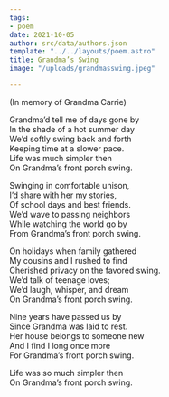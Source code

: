 ```yaml
---
tags:
- poem
date: 2021-10-05
author: src/data/authors.json
template: "../../layouts/poem.astro"
title: Grandma’s Swing
image: "/uploads/grandmasswing.jpeg"

---
```

(In memory of Grandma Carrie)

Grandma’d tell me of days gone by  
In the shade of a hot summer day  
We’d softly swing back and forth  
Keeping time at a slower pace.  
Life was much simpler then  
On Grandma’s front porch swing.

Swinging in comfortable unison,  
I’d share with her my stories,  
Of school days and best friends.  
We’d wave to passing neighbors  
While watching the world go by  
From Grandma’s front porch swing.

On holidays when family gathered  
My cousins and I rushed to find  
Cherished privacy on the favored swing.  
We’d talk of teenage loves;  
We’d laugh, whisper, and dream  
On Grandma’s front porch swing.

Nine years have passed us by  
Since Grandma was laid to rest.  
Her house belongs to someone new  
And I find I long once more  
For Grandma’s front porch swing.

Life was so much simpler then  
On Grandma’s front porch swing.